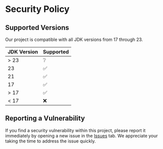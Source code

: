 # Security Policy

## Supported Versions

Our project is compatible with all JDK versions from 17 through 23.

| JDK Version | Supported          |
|-------------|--------------------|
| > 23        | ❔                |
| 23          | :white_check_mark: |
| 21          | :white_check_mark: |
| 17          | :white_check_mark: |
| > 17        | :white_check_mark: |
| < 17        | :x:                |

## Reporting a Vulnerability

If you find a security vulnerability within this project, please report it immediately by opening a new issue in the [Issues](https://github.com/CIS1068-N-BF1-2024/issues) tab. We appreciate your taking the time to address the issue quickly.
